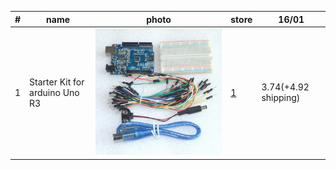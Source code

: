 | # | name | photo | store | 16/01
-|-|-|-|-
1 | Starter Kit for arduino Uno R3 | [![](Starter-Kit-for-arduino-Uno-R3-Bundle-of-5-Items-Uno-R3-Breadboard-Jumper-Wires-USB.jpg)](Starter-Kit-for-arduino-Uno-R3-Bundle-of-5-Items-Uno-R3-Breadboard-Jumper-Wires-USB.jpg)| [1](https://aliexpress.ru/item/32716019942.html "AliExpress - SUQ Official Store") | $3.74 (+$4.92 shipping)
